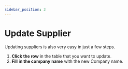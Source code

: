 ```yaml
---
sidebar_position: 3
---
```


# Update Supplier

Updating suppliers is also very easy in just a few steps.

1. **Click the row** in the table that you want to update.
2. **Fill in the company name** with the new Company name.
